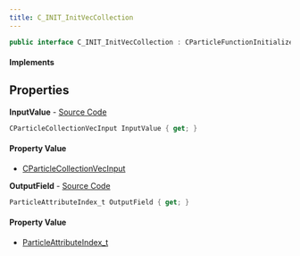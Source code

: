 ```yaml
---
title: C_INIT_InitVecCollection
---
```


```csharp
public interface C_INIT_InitVecCollection : CParticleFunctionInitializer, CParticleFunction, ISchemaClass<CParticleFunction>, ISchemaClass<CParticleFunctionInitializer>, ISchemaClass<C_INIT_InitVecCollection>, ISchemaField, ISchemaClass, INativeHandle
```

#### Implements

## Properties

**InputValue** - [Source Code](https://github.com/swiftly-solution/swiftlys2/blob/master/managed/src/SwiftlyS2.Generated/Schemas/Interfaces/C_INIT_InitVecCollection.cs#L16)

```csharp
CParticleCollectionVecInput InputValue { get; }
```

#### Property Value

- [CParticleCollectionVecInput](/docs/api/shared/schemadefinitions/cparticlecollectionvecinput)

**OutputField** - [Source Code](https://github.com/swiftly-solution/swiftlys2/blob/master/managed/src/SwiftlyS2.Generated/Schemas/Interfaces/C_INIT_InitVecCollection.cs#L18)

```csharp
ParticleAttributeIndex_t OutputField { get; }
```

#### Property Value

- [ParticleAttributeIndex_t](/docs/api/shared/schemadefinitions/particleattributeindex_t)

